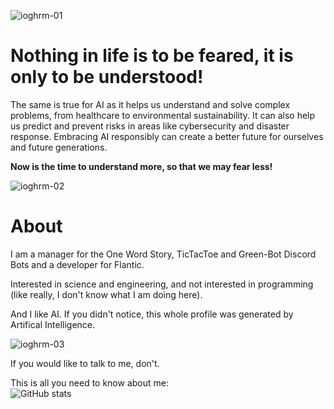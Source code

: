 ![ioghrm-01](https://user-images.githubusercontent.com/53600242/227774447-7fd96c9d-f2b2-46bc-8684-5b55d33c863c.png)


<h1>Nothing in life is to be feared, it is only to be understood!</h1>

The same is true for AI as it helps us understand and solve complex problems, from healthcare to environmental sustainability. 
It can also help us predict and prevent risks in areas like cybersecurity and disaster response. 
Embracing AI responsibly can create a better future for ourselves and future generations. 

**Now is the time to understand more, so that we may fear less!**



![ioghrm-02](https://user-images.githubusercontent.com/53600242/227774631-8746644e-99fd-44e3-ada1-854592fe9834.png)
<h1>About</h1>
I am a manager for the One Word Story, TicTacToe and Green-Bot Discord Bots and a developer for Flantic.

Interested in science and engineering, and not interested in programming (like really, I don't know what I am doing here).

And I like AI. If you didn't notice, this whole profile was generated by Artifical Intelligence. 



![ioghrm-03](https://user-images.githubusercontent.com/53600242/227775597-c54a5c68-d642-4250-8a11-671562328ee6.png)


If you would like to talk to me, don't.

This is all you need to know about me: </br>
![GitHub stats](https://github-readme-stats.vercel.app/api?username=Iotogen&show_icons=True&theme=gruvbox_light&count_private=True)




